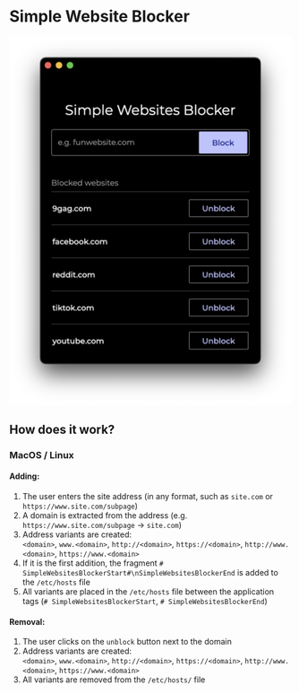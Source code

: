# Simple Website Blocker
![APP_PREVIEW](./images/app_preview.png)
## How does it work?

### MacOS / Linux

#### Adding:
1. The user enters the site address (in any format, such as `site.com` or `https://www.site.com/subpage`)
2. A domain is extracted from the address (e.g. `https://www.site.com/subpage` -> `site.com`)
3. Address variants are created:  
`<domain>`, `www.<domain>`, `http://<domain>`, `https://<domain>`, `http://www.<domain>`, `https://www.<domain>`
4. If it is the first addition, the fragment `# SimpleWebsitesBlockerStart#\nSimpleWebsitesBlockerEnd` is added to the `/etc/hosts` file
5. All variants are placed in the `/etc/hosts` file between the application tags (`# SimpleWebsitesBlockerStart`, `# SimpleWebsitesBlockerEnd`)

#### Removal:
1. The user clicks on the `unblock` button next to the domain
2. Address variants are created:  
`<domain>`, `www.<domain>`, `http://<domain>`, `https://<domain>`, `http://www.<domain>`, `https://www.<domain>`
3. All variants are removed from the `/etc/hosts/` file


